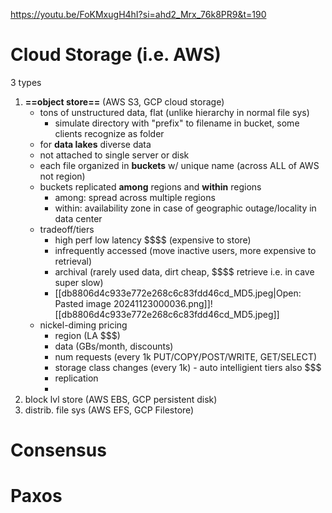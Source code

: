 https://youtu.be/FoKMxugH4hI?si=ahd2_Mrx_76k8PR9&t=190

# Cloud Storage (i.e. AWS)
3 types
1. **==object store==** (AWS S3, GCP cloud storage)
	- tons of unstructured data, flat (unlike hierarchy in normal file sys)
		- simulate directory with "prefix" to filename in bucket, some clients recognize as folder
	- for **data lakes** diverse data
	- not attached to single server or disk
	- each file organized in **buckets** w/ unique name (across ALL of AWS not region)
	- buckets replicated **among** regions and **within** regions
		- among: spread across multiple regions
		- within: availability zone in case of geographic outage/locality in data center 
	- tradeoff/tiers
		- high perf low latency \$\$\$\$ (expensive to store)
		- infrequently accessed (move inactive users, more expensive to retrieval)
		- archival (rarely used data, dirt cheap, \$\$\$\$ retrieve i.e. in cave super slow)
		- [[db8806d4c933e772e268c6c83fdd46cd_MD5.jpeg|Open: Pasted image 20241123000036.png]]![[db8806d4c933e772e268c6c83fdd46cd_MD5.jpeg]]
	- nickel-diming pricing
		- region (LA \$\$\$)
		- data (GBs/month, discounts)
		- num requests (every 1k PUT/COPY/POST/WRITE,  GET/SELECT)
		- storage class changes (every 1k) - auto intelligient tiers also \$\$\$
		- replication
		- 
1. block lvl store (AWS EBS, GCP persistent disk)
2. distrib. file sys (AWS EFS, GCP Filestore)

# Consensus

# Paxos